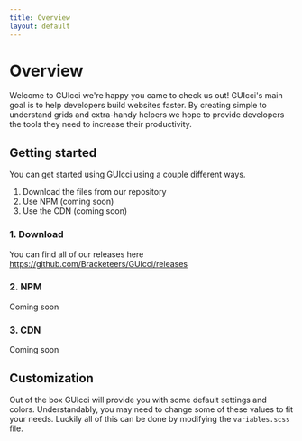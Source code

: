 ```yaml
---
title: Overview
layout: default
---
```


# Overview

Welcome to GUIcci we're happy you came to check us out! GUIcci's main goal is to help developers build websites faster. By creating simple to understand grids and extra-handy helpers we hope to provide developers the tools they need to increase their productivity.

## Getting started

You can get started using GUIcci using a couple different ways.

1. Download the files from our repository
2. Use NPM (coming soon)
3. Use the CDN (coming soon)

### 1. Download
You can find all of our releases here <https://github.com/Bracketeers/GUIcci/releases>

### 2. NPM
Coming soon

### 3. CDN
Coming soon

## Customization
Out of the box GUIcci will provide you with some default settings and colors. Understandably, you may need to change some of these values to fit your needs. Luckily all of this can be done by modifying the `variables.scss` file.
